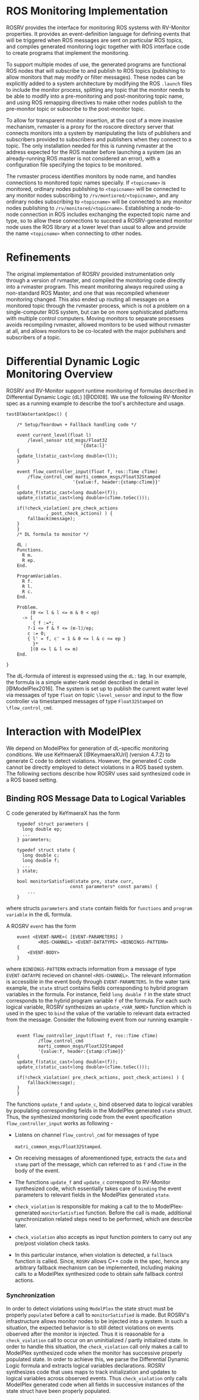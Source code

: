 ROS Monitoring Implementation
=============================

ROSRV provides the interface for monitoring ROS systems
with RV-Monitor properties.
It provides an event-definition language for defining
events that will be triggered when ROS messages are sent
on particular ROS topics, and compiles generated monitoring
logic together with ROS interface code to create programs
that implement the monitoring.

To support multiple modes of use, the generated programs
are functional ROS nodes that will subscribe to and
publish to ROS topics (publishing to allow monitors that
may modify or filter messages).
These nodes can be explicitly added to a system architecture
by modifying the ROS `.launch` files to include the monitor
process, splitting any topic that the monitor needs to
be able to modify into a pre-monitoring and post-monitoring
topic name, and using ROS remapping directives to make
other nodes publish to the pre-monitor topic or subscribe
to the post-monitor topic.

To allow for transparent monitor insertion, at the cost
of a more invasive mechanism, rvmaster is a proxy for
the roscore directory server that connects monitors
into a system by manipulating the lists of publishers
and subscribers provided to subscribers and publishers
when they connect to a topic.
The only installation needed for this is running
rvmaster at the address expected for the ROS master
before launching a system (as an already-running
ROS master is not considered an error), with
a configuration file specifying the topics to
be monitored.

The rvmaster process identifies monitors by node name,
and handles connections to monitored topic names specially.
If `<topicname>` is monitored, ordinary nodes publishing
to `<topicname>` will be connected to any monitor nodes
subscribing to `/rv/montiored/<topicname>`,
and any ordinary nodes subscribing to `<topicname>`
will be connected to any monitor nodes publishing to
`/rv/monitored/<topicname>`.
Establishing a node-to-node connection in ROS
includes exchanging the expected topic name and type,
so to allow these connections to succeed a ROSRV-generated
monitor node uses the ROS library at a lower level than
usual to allow and provide the name `<topicname>`
when connecting to other nodes.

# Refinements

The original implementation of ROSRV provided instrumentation
only through a version of rvmaster, and compiled the monitoring
code directly into a rvmaster program.
This meant monitoring always required using a non-standard
ROS Master, and one that was recompiled whenever monitoring changed.
This also ended up routing all messages on a monitored topic through
the rvmaster process, which is not a problem on a single-computer
ROS system, but can be on more sophisticated platforms with
multiple control computers.
Moving monitors to separate processes avoids recompiling rvmaster,
allowed monitors to be used without rvmaster at all, and allows
monitors to be co-located with the major publishers and subscribers
of a topic.

Differential Dynamic Logic Monitoring Overview
===============================================

ROSRV and RV-Monitor support runtime monitoring of
formulas described in Differential Dynamic Logic (dL) [@DDl08].
We use the following RV-Monitor spec as a running example
to describe the tool's architecture and usage.

```{.cpp}
testDlWatertankSpec() {

    /* Setup/Teardown + Fallback handling code */

    event current_level(float l)
        /level_sensor std_msgs/Float32
                            '{data:l}'
    {
	update_l(static_cast<long double>(l));
    }

    event flow_controller_input(float f, ros::Time cTime)
        /flow_control_cmd marti_common_msgs/Float32Stamped
                         '{value:f, header:{stamp:cTime}}'
    {
	update_f(static_cast<long double>(f));
	update_c(static_cast<long double>(cTime.toSec()));

	if(!check_violation( pre_check_actions
			   , post_check_actions) ) {
	    fallback(message);
	}
    }
    /* DL formula to monitor */

    dL :
	Functions.
	  R m.
	  R ep.
	End.

	ProgramVariables.
	  R f.
	  R l.
	  R c.
	End.

	Problem.
	     (0 <= l & l <= m & 0 < ep)
	  -> [
	      { f :=*;
		?-1 <= f & f <= (m-l)/ep;
		c := 0;
		{ l' = f, c' = 1 & 0 <= l & c <= ep }
	      }*
	     ](0 <= l & l <= m)
	End.

}
```

The dL-formula of interest is expressed using the `dL:` tag.
In our example, the formula is a simple water-tank
model described in detail in [@ModelPlex2016]. The system
is set up to publish the current water level via messages of type `float`
on topic `\level_sensor`
and input to the flow controller via timestamped messages
of type `Float32Stamped` on `\flow_control_cmd`.


Interaction with ModelPlex
==========================


We depend on ModelPlex for generation of dL-specific monitoring conditions.
We use KeYmaeraX [@KeymaeraXUrl] (version 4.7.2) to generate
C code to detect violations. However, the generated C code
cannot be directly employed to detect violations in a ROS based
system. The following sections describe how ROSRV uses said
synthesized code in a ROS based setting.


Binding ROS Message Data to Logical Variables
---------------------------------------------

C code generated by KeYmaeraX has the form

```{.cpp}
    typedef struct parameters {
      long double ep;
      ...
    } parameters;

    typedef struct state {
      long double c;
      long double f;
      ...
    } state;

    bool monitorSatisfied(state pre, state curr,
                        const parameters* const params) {
        ...
    }

```

where structs `parameters` and `state`
contain fields  for `functions`
and `program variable` in the dL formula.


A ROSRV `event` has the form

```{.cpp}
    event <EVENT-NAME>( [EVENT-PARAMETERS] )
            <ROS-CHANNEL> <EVENT-DATATYPE> <BINDINGS-PATTERN>
    {
        <EVENT-BODY>
    }
```

where `BINDINGS-PATTERN` extracts information from
a message of type `EVENT-DATAYPE` recieved on channel `<ROS-CHANNEL>`. The relevant information
is accessible in the event body through `EVENT-PARAMETERS`. In the water tank example,
the `state` struct contains fields corresponding
to hybrid program variables in the formula. For instance,
field `long double f` in the state struct corresponds to the hybrid program variable
`f` of the formula. For each such logical variable, ROSRV synthesizes an
`update_<VAR_NAME>` function which is used in the spec to `bind` the value of the variable
to relevant data extracted from the message. Consider the following event from
our running example -

```{.cpp}

    event flow_controller_input(float f, ros::Time cTime)
            /flow_control_cmd
            marti_common_msgs/Float32Stamped
            '{value:f, header:{stamp:cTime}}'
    {
	update_f(static_cast<long double>(f));
	update_c(static_cast<long double>(cTime.toSec()));

	if(!check_violation( pre_check_actions, post_check_actions) ) {
	    fallback(message);
	}
    }

```

The functions `update_f` and `update_c`, bind observed data to
logical varables by populating corresponding fields in the ModelPlex generated
`state` struct.
Thus, the synthesized monitoring code from the event specification `flow_controller_input` works as following -

 - Listens on channel `flow_control_cmd` for messages of type

   `matri_common_msgs/Float32Stamped`.

 - On receiving messages of aforementioned type, extracts
   the `data` and `stamp` part of the message, which can referred
   to as `f` and `cTime` in the body of the event.
 - The functions `update_f` and `update_c` correspond to RV-Monitor synthesized
   code, which essentially takes care of `binding` the event parameters to
   relevant fields in the ModelPlex generated `state`.
 - `check_violation` is responsible for making a call to the
   to ModelPlex-generated `monitorSatisfied` function. Before
   the call is made, additional synchronization related steps need to be
   performed, which are describe later.
 - `check_violation` also accepts as input function pointers to
   carry out any pre/post violation check tasks.
 - In this particular instance, when  violation is detected,
   a `fallback` function is called. Since,
   `ROSRV` allows C++ code in the spec, hence
   any arbitrary fallback mechanism can be implemented,
   including making calls to a ModelPlex synthesized code
   to obtain safe fallback control actions.

### Synchronization

In order to detect violations using `ModelPlex` the
state struct must be properly `populated` before
a call to `monitorSatisfied` is made. But
ROSRV's infrastructure allows monitor nodes
to be injected into a system. In such a situation, the expected
behavior is to still detect violations on events observed
after the monitor is injected.
Thus it is reasonable for a `check_violation` call
to occur on an uninitialized / partly initialized state.
In order to handle this situation, the `check_violation`
call only makes a call to ModelPlex synthesized code
when the monitor has successive properly populated state.
In order to achieve this, we parse the Differential Dynamic Logic
formula and extracts logical variables declarations. ROSRV synthesizes
code that uses maps to track initialization and updates to logical variables across
observed events. Thus `check_violation` only calls ModelPlex generated code when
all fields in successive instances of the state struct have been properly populated.

